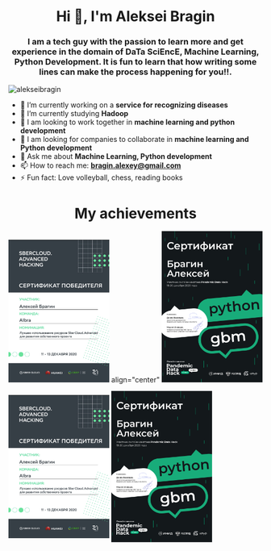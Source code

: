 ### <h1 align="center">Hi 👋, I'm Aleksei Bragin</h1>
<h3 align="center">I am a tech guy with the passion to learn more and get experience in the domain of DaTa SciEncE, Machine Learning, Python Development. It is fun to learn that how writing some lines can make the process happening for you!!.</h3>
<p align="left"> <img src="https://komarev.com/ghpvc/?username=alekseibragin&label=Profile%20views&color=0e75b6&style=flat" alt="alekseibragin" /> </p>

- 🔭 I’m currently working on a **service for recognizing diseases**
- 🌱 I’m currently studying **Hadoop**
- 👯 I am looking to work together in **machine learning and python development**
- 🤔 I am looking for companies to collaborate in **machine learning and Python development**
- 💬 Ask me about **Machine Learning, Python development**
- 📫 How to reach me: **bragin.alexey@gmail.com**
- ⚡ Fun fact: Love volleyball, chess, reading books

### <h1 align="center">My achievements</h1>

<p align="center"> <img width="200" src="https://github.com/alekseibragin/alekseibragin/blob/main/sbercloud.jpg" alt="1." />                          align="center" <img width="200" src="https://github.com/alekseibragin/alekseibragin/blob/main/rostrud.jpg" slt="2." /> </p>

<img align="center" alt="1." width="200" src="https://github.com/alekseibragin/alekseibragin/blob/main/sbercloud.jpg">
<img align="center" alt="2." width="200" src="https://github.com/alekseibragin/alekseibragin/blob/main/rostrud.jpg">
